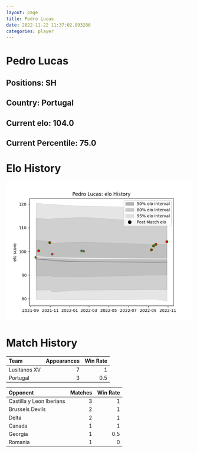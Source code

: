 ```yaml
---  
layout: page  
title: Pedro Lucas  
date: 2022-11-22 11:37:02.893286  
categories: player  
---
```

# Pedro Lucas

## Positions: SH

## Country: Portugal

## Current elo: 104.0

## Current Percentile: 75.0

# Elo History


![elo history](history_PedroLucas.png)
# Match History


| Team         |   Appearances |   Win Rate |
|:-------------|--------------:|-----------:|
| Lusitanos XV |             7 |        1   |
| Portugal     |             3 |        0.5 |

| Opponent                 |   Matches |   Win Rate |
|:-------------------------|----------:|-----------:|
| Castilla y Leon Iberians |         3 |        1   |
| Brussels Devils          |         2 |        1   |
| Delta                    |         2 |        1   |
| Canada                   |         1 |        1   |
| Georgia                  |         1 |        0.5 |
| Romania                  |         1 |        0   |